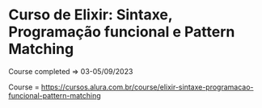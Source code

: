# Curso de Elixir: Sintaxe, Programação funcional e Pattern Matching

Course completed => 03-05/09/2023

Course = https://cursos.alura.com.br/course/elixir-sintaxe-programacao-funcional-pattern-matching